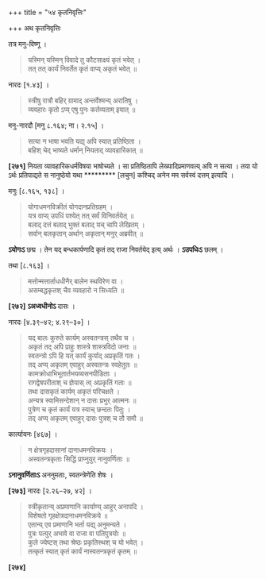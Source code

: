 +++
title = "५४ कृतनिवृत्तिः"

+++
अथ कृतनिवृत्तिः

तत्र मनु-विष्णू ।

> यस्मिन् यस्मिन् विवादे तु कौटसाक्ष्यं कृतं भवेत् ।  
> तत् तत् कार्यं निवर्तेत कृतं वाप्य् अकृतं भवेत् ॥

नारदः [१.४३] ।

> स्त्रीषु रात्रौ बहिर् ग्रामाद् अन्तर्वेश्मन्य् अरातिषु ।  
> व्यवहारः कृतो ऽप्य् एषु पुनः कर्तव्यताम् इयात् ॥

मनु-नारदौ [मनु ८.१६४; ना। २.१५] ।

> सत्या न भाषा भवति यद्य् अपि स्यात् प्रतिष्ठिता ।  
> बहिश् चेद् भाष्यते धर्मान् नियताद् व्यावहारिकात् ॥

**[२७१]** नियता व्यावहारिकधर्मविषया भाषोच्यते । सा प्रतिष्ठितापि लेख्यादिप्रमाणवत्य् अपि न सत्या । तया यो ऽर्थः प्रतिपाद्यते स नानुष्ठेयो यथा ********* [लचुन] कश्चिद् अनेन मम सर्वस्वं दत्तम् इत्यादि ।

मनुः [८.१६५, १३८] ।

> योगाधमनविक्रीतं योगदानप्रतिग्रहम् ।  
> यत्र वाप्य् उपधिं पश्येत् तत् सर्वं विनिवर्तयेत् ॥  
> बलाद् दत्तं बलाद् भुक्तं बलाद् यच् चापि लेखितम् ।  
> सर्वान् बलकृतान् अर्थान् अकृतान् मनुर् अब्रवीत् ॥

**ऽयोगःऽ** छद्म । तेन यद् बन्धकार्पणादि कृतं तद् राजा निवर्तयेद् इत्य् अर्थः । **ऽउपधिःऽ** छलम् ।

तथा [८.१६३] ।

> मत्तोन्मत्तार्ताधधीनैर् बालेन स्थविरेण वा ।  
> असम्बद्धकृतश् चैव व्यवहारो न सिध्यति ॥

**[२७२]** **ऽअध्वधीनोऽ** दासः ।

नारदः [४.३९–४२; ४.२९–३०] ।

> यद् बालः कुरुते कार्यम् अस्वतन्त्रस् तथैव च ।  
> अकृतं तद् अपि प्राहुः शास्त्रे शास्त्रविदो जनाः ॥  
> स्वतन्त्रो ऽपि हि यत् कार्यं कुर्याद् अप्रकृतिं गतः ।  
> तद् अप्य् अकृतम् एवाहुर् अस्वतन्त्रः स्वहेतुतः ॥  
> कामक्रोधाभिभूतार्तभयव्यसनपीडिताः ।  
> रागद्वेषपरीताश् च ज्ञेयास् त्व् अप्रकृतिं गताः ॥  
> तथा दासकृतं कार्यम् अकृतं परिचक्षते ।  
> अन्यत्र स्वामिसन्देशान् न दासः प्रभुर् आत्मनः ॥  
> पुत्रेण च कृतं कार्यं यत्र स्याच् छन्दतः पितुः ।  
> तद् अप्य् अकृतम् एवाहुर् दासः पुत्रश् च तौ समौ ॥

कार्त्यायनः [४६७] ।

> न क्षेत्रगृहदासानां दानाधमनविक्रयः ।  
> अस्वतन्त्रकृताः सिद्धिं प्राप्नुयुर् नानुवर्णिताः ॥

**ऽनानुवर्णिताःऽ** अननुमताः, स्वतन्त्रेणेति शेषः ।

**[२७३]** नारदः [२.२६–२७, ४२] ।

> स्त्रीकृतान्य् अप्रमाणानि कार्याण्य् आहुर् अनापदि ।  
> विशेषतो गृहक्षेत्रदानाधमनविक्रये ॥  
> एतान्य् एव प्रमाणानि भर्ता यद्य् अनुमन्यते ।  
> पुत्रः पत्युर् अभावे वा राजा वा पतिपुत्रयोः ॥  
> कुले ज्येष्टस् तथा श्रेष्ठः प्रकृतिस्थश् च यो भवेत् ।  
> तत्कृतं स्यात् कृतं कार्यं नास्वतन्त्रकृतं कृतम् ॥

**[२७४]**
